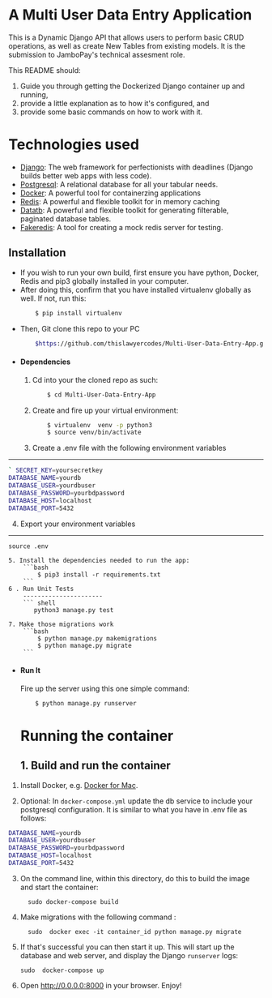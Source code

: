 # A Multi User Data Entry Application
This is a Dynamic Django API that allows users to perform basic CRUD operations, as well as create New Tables from existing models.
It is the submission to JamboPay's technical assesment role.

This README should:
1. Guide you through getting the Dockerized Django container up and running,
2. provide a little explanation as to how it's configured, and
3. provide some basic commands on how to work with it.

# Technologies used
* [Django](https://www.djangoproject.com/): The web framework for perfectionists with deadlines (Django builds better web apps with less code).
* [Postgresql](https://www.postgresql.org/): A relational database for all your tabular needs.
* [Docker](https://www.docker.com/): A powerful tool for containerzing applications
* [Redis](https://redis.io/): A powerful and flexible toolkit for in memory caching
* [Datatb](https://pypi.org/project/django-dynamic-datatb/): A powerful and flexible toolkit for generating filterable, paginated database tables.
* [Fakeredis](https://pypi.org/project/fakeredis/): A tool for creating a mock redis server for testing.

## Installation
* If you wish to run your own build, first ensure you have python, Docker, Redis and pip3 globally installed in your computer. 
* After doing this, confirm that you have installed virtualenv globally as well. If not, run this:
    ```bash
        $ pip install virtualenv
    ```
* Then, Git clone this repo to your PC
    ```bash
        $https://github.com/thislawyercodes/Multi-User-Data-Entry-App.git
    ```
* #### Dependencies
    1. Cd into your the cloned repo as such:
        ```bash
            $ cd Multi-User-Data-Entry-App
        ```
    2. Create and fire up your virtual environment:
        ```bash
            $ virtualenv  venv -p python3
            $ source venv/bin/activate
        ```
     3. Create a .env file with the following environment variables
------------------------------------------------------------------
``` bash
` SECRET_KEY=yoursecretkey
DATABASE_NAME=yourdb
DATABASE_USER=yourdbuser
DATABASE_PASSWORD=yourbdpassword
DATABASE_HOST=localhost
DATABASE_PORT=5432
```
4. Export your environment variables
--------------------------------------------
``` shell
source .env
```
    5. Install the dependencies needed to run the app:
        ```bash
            $ pip3 install -r requirements.txt
        ```
    6 . Run Unit Tests
        ----------------------
        ``` shell
           python3 manage.py test

    7. Make those migrations work
        ```bash
            $ python manage.py makemigrations
            $ python manage.py migrate
        ```

* #### Run It
    Fire up the server using this one simple command:
    ```bash
        $ python manage.py runserver
   
    ```
    # Running the container

    ## 1. Build and run the container

1. Install Docker, e.g. [Docker for Mac](https://docs.docker.com/docker-for-mac/install/).


2. Optional: In `docker-compose.yml` update the db service to include your postgresql configuration. It is similar to what you have in .env file as follows:
``` bash
DATABASE_NAME=yourdb
DATABASE_USER=yourdbuser
DATABASE_PASSWORD=yourbdpassword
DATABASE_HOST=localhost
DATABASE_PORT=5432
```

3. On the command line, within this directory, do this to build the image and
   start the container:

         sudo docker-compose build
4. Make migrations with the following command :

         sudo  docker exec -it container_id python manage.py migrate

5. If that's successful you can then start it up. This will start up the database and web server, and display the Django `runserver` logs:

       sudo  docker-compose up

6. Open http://0.0.0.0:8000 in your browser. Enjoy!




